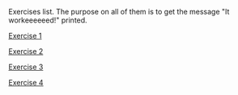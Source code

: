 Exercises list. The purpose on all of them is to get the message "It workeeeeeed!" printed.

[Exercise 1](https://repl.it/@debora_duarte/confidence001)

[Exercise 2](https://repl.it/@debora_duarte/confidence002)

[Exercise 3](https://repl.it/@debora_duarte/confidence003)

[Exercise 4](https://repl.it/@debora_duarte/confidence004)

